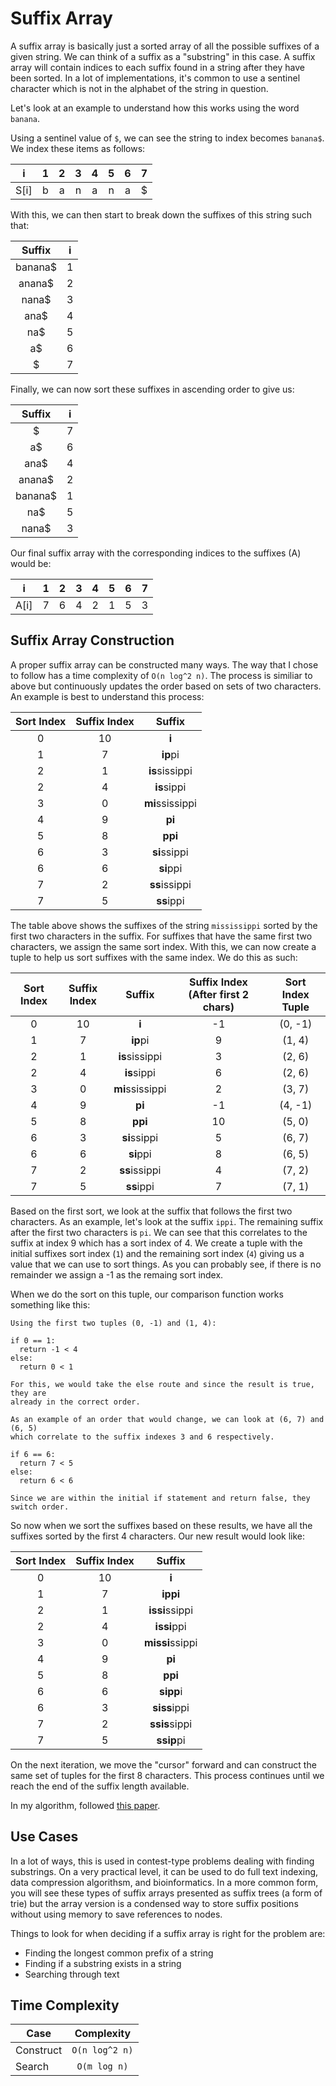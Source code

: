 # Suffix Array

A suffix array is basically just a sorted array of all the possible suffixes
of a given string. We can think of a suffix as a "substring" in this case. A
suffix array will contain indices to each suffix found in a string after they
have been sorted. In a lot of implementations, it's common to use a sentinel
character which is not in the alphabet of the string in question.

Let's look at an example to understand how this works using the word `banana`.

Using a sentinel value of `$`, we can see the string to index becomes `banana$`.
We index these items as follows:

| i     | 1 | 2 | 3 | 4 | 5 | 6 | 7 |
|:-----:|:-:|:-:|:-:|:-:|:-:|:-:|:-:|
| S[i]  | b | a | n | a | n | a | $ |

With this, we can then start to break down the suffixes of this string such
that:

| Suffix    | i |
|:---------:|:-:|
| banana$   | 1 |
| anana$    | 2 |
| nana$     | 3 |
| ana$      | 4 |
| na$       | 5 |
| a$        | 6 |
| $         | 7 |

Finally, we can now sort these suffixes in ascending order to give us:

| Suffix    | i |
|:---------:|:-:|
| $         | 7 |
| a$        | 6 |
| ana$      | 4 |
| anana$    | 2 |
| banana$   | 1 |
| na$       | 5 |
| nana$     | 3 |

Our final suffix array with the corresponding indices to the suffixes (A) would be:

| i     | 1 | 2 | 3 | 4 | 5 | 6 | 7 |
|:-----:|:-:|:-:|:-:|:-:|:-:|:-:|:-:|
| A[i]  | 7 | 6 | 4 | 2 | 1 | 5 | 3 |

## Suffix Array Construction

A proper suffix array can be constructed many ways. The way that I chose to
follow has a time complexity of `O(n log^2 n)`. The process is similiar to
above but continuously updates the order based on sets of two characters. An
example is best to understand this process:

| Sort Index    | Suffix Index  | Suffix            |
|:-------------:|:-------------:|:-----------------:|
| 0             | 10            | **i**             |
| 1             | 7             | **ip**pi          |
| 2             | 1             | **is**sissippi    |
| 2             | 4             | **is**sippi       |
| 3             | 0             | **mi**ssissippi   |
| 4             | 9             | **pi**            |
| 5             | 8             | **ppi**           |
| 6             | 3             | **si**ssippi      |
| 6             | 6             | **si**ppi         |
| 7             | 2             | **ss**issippi     |
| 7             | 5             | **ss**ippi        |

The table above shows the suffixes of the string `mississippi` sorted by the
first two characters in the suffix. For suffixes that have the same first two
characters, we assign the same sort index. With this, we can now create a
tuple to help us sort suffixes with the same index. We do this as such:

| Sort Index    | Suffix Index  | Suffix            | Suffix Index (After first 2 chars)    | Sort Index Tuple  |
|:-------------:|:-------------:|:-----------------:|:-------------------------------------:|:-----------------:|
| 0             | 10            | **i**             | -1                                    | (0, -1)           |
| 1             | 7             | **ip**pi          | 9                                     | (1, 4)            |
| 2             | 1             | **is**sissippi    | 3                                     | (2, 6)            |
| 2             | 4             | **is**sippi       | 6                                     | (2, 6)            |
| 3             | 0             | **mi**ssissippi   | 2                                     | (3, 7)            |
| 4             | 9             | **pi**            | -1                                    | (4, -1)           |
| 5             | 8             | **ppi**           | 10                                    | (5, 0)            |
| 6             | 3             | **si**ssippi      | 5                                     | (6, 7)            |
| 6             | 6             | **si**ppi         | 8                                     | (6, 5)            |
| 7             | 2             | **ss**issippi     | 4                                     | (7, 2)            |
| 7             | 5             | **ss**ippi        | 7                                     | (7, 1)            |

Based on the first sort, we look at the suffix that follows the first two
characters. As an example, let's look at the suffix `ippi`. The remaining
suffix after the first two characters is `pi`. We can see that this correlates
to the suffix at index 9 which has a sort index of 4. We create a tuple with
the initial suffixes sort index (`1`) and the remaining sort index (`4`)
giving us a value that we can use to sort things. As you can probably see, if
there is no remainder we assign a -1 as the remaing sort index.

When we do the sort on this tuple, our comparison function works something
like this:

```
Using the first two tuples (0, -1) and (1, 4):

if 0 == 1:
  return -1 < 4
else:
  return 0 < 1

For this, we would take the else route and since the result is true, they are
already in the correct order.

As an example of an order that would change, we can look at (6, 7) and (6, 5)
which correlate to the suffix indexes 3 and 6 respectively.

if 6 == 6:
  return 7 < 5
else:
  return 6 < 6

Since we are within the initial if statement and return false, they switch order.
```

So now when we sort the suffixes based on these results, we have all the
suffixes sorted by the first 4 characters. Our new result would look like:

| Sort Index    | Suffix Index  | Suffix            |
|:-------------:|:-------------:|:-----------------:|
| 0             | 10            | **i**             |
| 1             | 7             | **ippi**          |
| 2             | 1             | **issi**ssippi    |
| 2             | 4             | **issi**ppi       |
| 3             | 0             | **missi**ssippi   |
| 4             | 9             | **pi**            |
| 5             | 8             | **ppi**           |
| 6             | 6             | **sipp**i         |
| 6             | 3             | **siss**ippi      |
| 7             | 2             | **ssis**sippi     |
| 7             | 5             | **ssip**pi        |

On the next iteration, we move the "cursor" forward and can construct the same
set of tuples for the first 8 characters. This process continues until we
reach the end of the suffix length available.

In my algorithm, followed [this paper](http://web.stanford.edu/class/cs97si/suffix-array.pdf).

## Use Cases

In a lot of ways, this is used in contest-type problems dealing with finding
substrings. On a very practical level, it can be used to do full text
indexing, data compression algorithsm, and bioinformatics. In a more common
form, you will see these types of suffix arrays presented as suffix trees (a
form of trie) but the array version is a condensed way to store suffix
positions without using memory to save references to nodes.

Things to look for when deciding if a suffix array is right for the problem
are:

- Finding the longest common prefix of a string
- Finding if a substring exists in a string
- Searching through text

## Time Complexity

| Case      | Complexity        |
| --------- |:-----------------:|
| Construct | `O(n log^2 n)`    |
| Search    | `O(m log n)`      |
